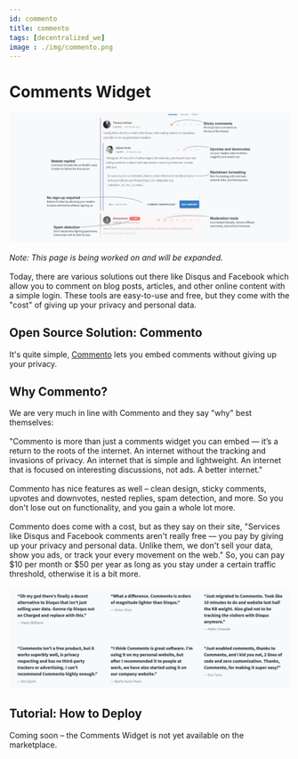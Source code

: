 ```yaml
---
id: commento
title: commento
tags: [decentralized_we]
image : ./img/commento.png
---
```


# Comments Widget

![](./img/commento_view.png)
<br/>
<br/>
*Note: This page is being worked on and will be expanded.*
<br/>
<br/>
Today, there are various solutions out there like Disqus and Facebook which allow you to comment on blog posts, articles, and other online content with a simple login. These tools are easy-to-use and free, but they come with the "cost" of giving up your privacy and personal data.

## Open Source Solution: Commento

It's quite simple, [Commento](https://commento.io/) lets you embed comments without giving up your privacy.

## Why Commento?

We are very much in line with Commento and they say "why" best themselves:
<br/>
<br/>
"Commento is more than just a comments widget you can embed — it’s a return to the roots of the internet. An internet without the tracking and invasions of privacy. An internet that is simple and lightweight. An internet that is focused on interesting discussions, not ads. A better internet."
<br/>
<br/>
Commento has nice features as well – clean design, sticky comments, upvotes and downvotes, nested replies, spam detection, and more. So you don't lose out on functionality, and you gain a whole lot more.
<br/>
<br/>
Commento does come with a cost, but as they say on their site, "Services like Disqus and Facebook comments aren't really free — you pay by giving up your privacy and personal data. Unlike them, we don't sell your data, show you ads, or track your every movement on the web." So, you can pay $10 per month or $50 per year as long as you stay under a certain traffic threshold, otherwise it is a bit more.
<br/>
<br/>
![](./img/commento2.png)
<br/>

## Tutorial: How to Deploy

Coming soon – the Comments Widget is not yet available on the marketplace.